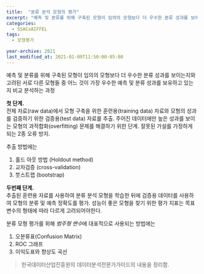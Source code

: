 ```yaml
---
title:  "분류 분석 모형의 평가"
excerpt: "예측 및 분류를 위해 구축된 모형이 임의의 모형보다 더 우수한 분류 성과를 보이는지와 고려된 서로 다른 모형들 중 어느 것이 가장 우수한 예측 및 분류 성과를 보유하고 있는지 비교 분석하는 과정"
categories:
  - SSACxAIFFEL
tags:
  - 모형평가

year-archive: 2021
last_modified_at: 2021-01-09T11:50:00-05:00
---
```

예측 및 분류를 위해 구축된 모형이 임의의 모형보다 더 우수한 분류 성과를 보이는지와 고려된 서로 다른 모형들 중 어느 것이 가장 우수한 예측 및 분류 성과를 보유하고 있는지 비교 분석하는 과정


**첫 단계.**  
전체 자료(raw data)에서 모형 구축을 위한 훈련용(training data) 자료와 모형의 성과를 검증하기 위한 검증용(test data) 자료를 추출. 주어진 데이터에만 높은 성과를 보이는 모형의 과적합화(overfitting) 문제를 해결하기 위한 단계.
잘못된 가설를 가정하게 되는 2종 오류 방지.

추출 방법에는  
1. 홀드 아웃 방법 (Holdout method)  
2. 교차검증 (cross-validation)  
3. 붓스트랩 (bootstrap)  

**두번째 단계.**  
추출된 훈련용 자료를 사용하여 분류 분석 모형을 학습한 뒤에 검증용 데이터를 사용하여 모형의 분류 및 예측 정확도를 평가. 성능이 좋은 모형을 찾기 위한 평가 지표는 목표 변수의 형태에 따라 다르게 고려되어야한다.

분류 모형 평가를 위해 *범주형 변수*에 대표적으로 사용되는 방법에는   
1. 오분류표(Confusion Matrix)  
2. ROC 그래프  
3. 이익도표와 향상도 곡선  

> 한국데이터산업진흥원의 데이터분석전문가가이드의 내용을 정리함.
